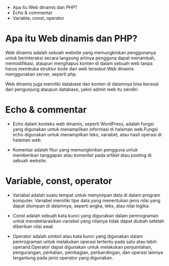 - Apa itu Web dinamis dan PHP?
- Echo & commentar
- Variable, const, operator

# Apa itu Web dinamis dan PHP?
Web dinamis adalah sebuah website yang memungkinkan penggunanya untuk berinteraksi secara langsung artinya pengguna dapat menambah, memodifikasi, ataupun menghapus konten di dalam sebuah web tanpa harus membuka struktur kode dari web tersebut.Web dinamis menggunakan server, seperti php. 

Web dinamis juga memiliki database dan konten di dalamnya bisa berasal dari pengunjung ataupun database, yakni admin web itu sendiri

# Echo & commentar
- Echo dalam konteks web dinamis, seperti WordPress, adalah fungsi yang digunakan untuk menampilkan informasi di halaman web.Fungsi echo digunakan untuk menampilkan teks, variabel, atau hasil operasi di halaman web.

- Komentar adalah fitur yang memungkinkan pengguna untuk memberikan tanggapan atau komentar pada artikel atau posting di sebuah website. 

# Variable, const, operator
- Variabel adalah suatu tempat untuk menyimpan data di dalam program komputer. Variabel memiliki tipe data yang menentukan jenis nilai yang dapat disimpan di dalamnya, seperti angka, teks, atau nilai logika. 

- Const adalah sebuah kata kunci yang digunakan dalam pemrograman untuk mendeklarasikan variabel yang nilainya tidak dapat diubah setelah diberikan nilai awal.

- Operator adalah simbol atau kata kunci yang digunakan dalam pemrograman untuk melakukan operasi tertentu pada satu atau lebih operand.Operator dapat digunakan untuk melakukan penjumlahan, pengurangan, perkalian, pembagian, perbandingan, dan operasi lainnya tergantung pada jenis operator yang digunakan.